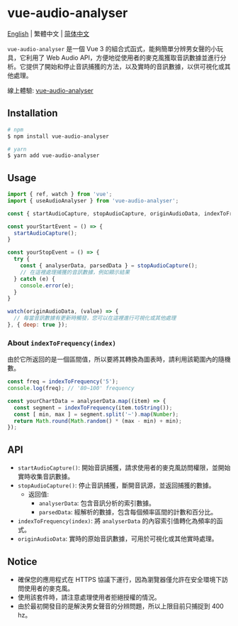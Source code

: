 # vue-audio-analyser

[English](https://github.com/Noahdot/audio-analyser/blob/master/README.md) | 繁體中文 | [简体中文](https://github.com/Noahdot/audio-analyser/blob/master/README.zh-CN.md)

`vue-audio-analyser` 是一個 Vue 3 的組合式函式，能夠簡單分辨男女聲的小玩具，它利用了 Web Audio API，方便地從使用者的麥克風獲取音訊數據並進行分析。它提供了開始和停止音訊捕獲的方法，以及實時的音訊數據，以供可視化或其他處理。

線上體驗: [vue-audio-analyser](https://noahdot.github.io/audio-analyser/)

## Installation
```bash
# npm
$ npm install vue-audio-analyser

# yarn
$ yarn add vue-audio-analyser
```

## Usage
```js
import { ref, watch } from 'vue';
import { useAudioAnalyser } from 'vue-audio-analyser';

const { startAudioCapture, stopAudioCapture, originAudioData, indexToFrequency } = useAudioAnalyser();

const yourStartEvent = () => {
  startAudioCapture();
}

const yourStopEvent = () => {
  try {
    const { analyserData, parsedData } = stopAudioCapture();
    // 在這裡處理捕獲的音訊數據，例如顯示結果
  } catch (e) {
    console.error(e);
  }
}

watch(originAudioData, (value) => {
  // 每當音訊數據有更新時觸發，您可以在這裡進行可視化或其他處理
}, { deep: true });
```

### About `indexToFrequency(index)`
由於它所返回的是一個區間值，所以要將其轉換為圖表時，請利用該範圍內的隨機數。
```js
const freq = indexToFrequency('5');
console.log(freq); // '80~100' frequency

const yourChartData = analyserData.map((item) => {
  const segment = indexToFrequency(item.toString());
  const [ min, max ] = segment.split('~').map(Number);
  return Math.round(Math.random() * (max - min) + min);
});
```

## API
- `startAudioCapture()`: 開始音訊捕獲，請求使用者的麥克風訪問權限，並開始實時收集音訊數據。
- `stopAudioCapture()`: 停止音訊捕獲，斷開音訊源，並返回捕獲的數據。
  - 返回值: 
    - `analyserData`: 包含音訊分析的索引數據。
    - `parsedData`: 經解析的數據，包含每個頻率區間的計數和百分比。
- `indexToFrequency(index)`: 將 `analyserData` 的內容索引值轉化為頻率的函式。
- `originAudioData`: 實時的原始音訊數據，可用於可視化或其他實時處理。

## Notice
- 確保您的應用程式在 HTTPS 協議下運行，因為瀏覽器僅允許在安全環境下訪問使用者的麥克風。
- 使用該套件時，請注意處理使用者拒絕授權的情況。
- 由於最初開發目的是解決男女聲音的分辨問題，所以上限目前只捕捉到 400 hz。